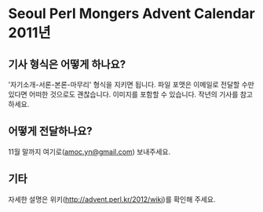 Seoul Perl Mongers Advent Calendar 2011년
=========================================

기사 형식은 어떻게 하나요?
-----------------

'자기소개-서론-본론-마무리' 형식을 지키면 됩니다.
파일 포맷은 이메일로 전달할 수만 있다면 어떠한 것으로도 괜찮습니다.
이미지를 포함할 수 있습니다. 작년의 기사를 참고하세요.

어떻게 전달하나요?
-----------------

11월 말까지 여기로(amoc.yn@gmail.com) 보내주세요.

기타
----

자세한 설명은 위키(http://advent.perl.kr/2012/wiki)를 확인해 주세요.


